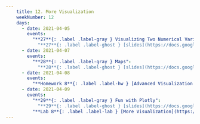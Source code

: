 ```yaml
---
    title: 12. More Visualization
    weekNumber: 12
    days:
      - date: 2021-04-05
        events:
          "**27**{: .label .label-gray } Visualizing Two Numerical Variables":
            "**27**{: .label .label-ghost } [slides](https://docs.google.com/presentation/d/17K9pAJPpvA0qlDAv181R6sXBdkHK6leLrnloRCEgGxA/edit?usp=sharing) • [code](https://datahub.berkeley.edu/hub/user-redirect/git-sync?repo=https://github.com/surajrampure/data-94-sp21&subPath=lecture/lec27/lec27.ipynb) • [code HTML](resources/assets/lecture/lec27/lec27.html) • [QC](https://edstem.org/us/courses/3251/lessons/12282/slides/59720) • readings: [CIT 7.0](https://inferentialthinking.com/chapters/07/Visualization.html)"
      - date: 2021-04-07
        events:
          "**28**{: .label .label-gray } Maps":
            "**28**{: .label .label-ghost } [slides](https://docs.google.com/presentation/d/1nioKYPs0xulH5sk-R2550EXNxyEWF4gnOb9aSgwML7Q/edit?usp=sharing) • [code](https://datahub.berkeley.edu/hub/user-redirect/git-sync?repo=https://github.com/surajrampure/data-94-sp21&subPath=lecture/lec28/lec28.ipynb) • [code HTML](resources/assets/lecture/lec28/lec28.html) • [QC](https://edstem.org/us/courses/3251/lessons/12314/slides/59891) • readings: [CIT 8.5](https://inferentialthinking.com/chapters/08/5/Bike_Sharing_in_the_Bay_Area.html)"
      - date: 2021-04-08
        events:
          "**Homework 8**{: .label .label-hw } [Advanced Visualization Techniques](https://datahub.berkeley.edu/hub/user-redirect/git-sync?repo=https://github.com/surajrampure/data-94-sp21&subPath=hw/hw08/hw08.ipynb) **(due Apr. 20)**":
      - date: 2021-04-09
        events:
          "**29**{: .label .label-gray } Fun with Plotly":
            "**29**{: .label .label-ghost } [slides](https://docs.google.com/presentation/d/1MAKo0RY1Y4hpl8FESTjQMstcU3ItDu5M2U97oYXqD5c/edit?usp=sharing) • [code](https://datahub.berkeley.edu/hub/user-redirect/git-sync?repo=https://github.com/surajrampure/data-94-sp21&subPath=lecture/lec29/lec29.ipynb) • [code HTML](resources/assets/lecture/lec29/lec29.html) • [QC](https://edstem.org/us/courses/3251/lessons/12381/slides/60402)"
          "**Lab 8**{: .label .label-lab } [More Visualization](https://datahub.berkeley.edu/hub/user-redirect/git-sync?repo=https://github.com/surajrampure/data-94-sp21&subPath=lab/lab08/lab08.ipynb)":
---
```

